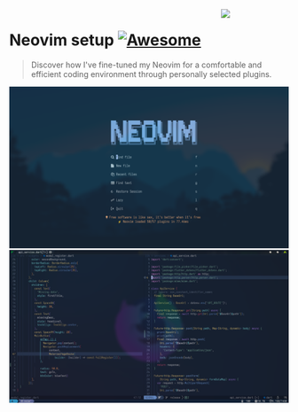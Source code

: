
<img src="https://neovim.io/logos/neovim-mark-flat.png" align="right" width="122" />

# Neovim setup [![Awesome](https://cdn.rawgit.com/sindresorhus/awesome/d7305f38d29fed78fa85652e3a63e154dd8e8829/media/badge.svg)](https://github.com/sindresorhus/awesome)

> Discover how I've fine-tuned my Neovim for a comfortable and efficient coding environment through personally selected plugins.
 
![screenshot](assets/neovim.png)
![screenshot](assets/nvim.png)

